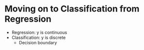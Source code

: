 # Moving on to Classification from Regression

* Regression: y is continuous
* Classification: y is discrete 
  * Decision boundary
